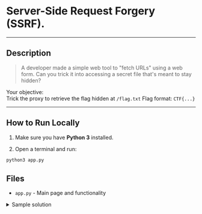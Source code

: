 # Server-Side Request Forgery (SSRF).

---

## Description

> A developer made a simple web tool to "fetch URLs" using a web form.
> Can you trick it into accessing a secret file that's meant to stay hidden?

Your objective:  
Trick the proxy to retrieve the flag hidden at `/flag.txt`
Flag format: `CTF{...}`

---

## How to Run Locally 
1. Make sure you have **Python 3** installed.

2. Open a terminal and run:

```bash
python3 app.py
```

## Files
- `app.py` - Main page and functionality

<details>
  <summary>Sample solution</summary>
  typing the below command in the browser or the input box
  [http://localhost:8080/fetch?url=http://127.0.0.1:8080/flag](
  http://localhost:8080/fetch?url=http://127.0.0.1:8080/flag)
</details>
